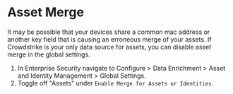 # Asset Merge

It may be possible that your devices share a common mac address or another key field that is causing an erroneous merge of your assets. If Crowdstrike is your only data source for assets, you can disable asset merge in the global settings.

1. In Enterprise Security navigate to Configure > Data Enrichment > Asset and Identity Management > Global Settings.
1. Toggle off "Assets" under `Enable Merge for Assets or Identities`.
